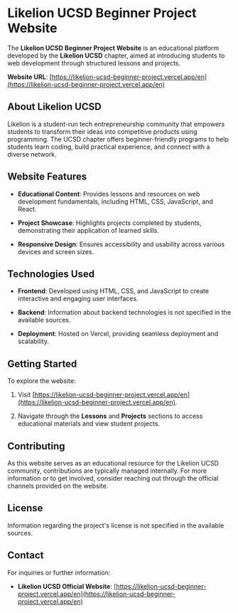# Likelion UCSD Beginner Project Website

The **Likelion UCSD Beginner Project Website** is an educational platform developed by the **Likelion UCSD** chapter, aimed at introducing students to web development through structured lessons and projects.

**Website URL**: [https://likelion-ucsd-beginner-project.vercel.app/en](https://likelion-ucsd-beginner-project.vercel.app/en)

## About Likelion UCSD

Likelion is a student-run tech entrepreneurship community that empowers students to transform their ideas into competitive products using programming. The UCSD chapter offers beginner-friendly programs to help students learn coding, build practical experience, and connect with a diverse network. 

## Website Features

- **Educational Content**: Provides lessons and resources on web development fundamentals, including HTML, CSS, JavaScript, and React.

- **Project Showcase**: Highlights projects completed by students, demonstrating their application of learned skills.

- **Responsive Design**: Ensures accessibility and usability across various devices and screen sizes.

## Technologies Used

- **Frontend**: Developed using HTML, CSS, and JavaScript to create interactive and engaging user interfaces.

- **Backend**: Information about backend technologies is not specified in the available sources.

- **Deployment**: Hosted on Vercel, providing seamless deployment and scalability.

## Getting Started

To explore the website:

1. Visit [https://likelion-ucsd-beginner-project.vercel.app/en](https://likelion-ucsd-beginner-project.vercel.app/en).

2. Navigate through the **Lessons** and **Projects** sections to access educational materials and view student projects.

## Contributing

As this website serves as an educational resource for the Likelion UCSD community, contributions are typically managed internally. For more information or to get involved, consider reaching out through the official channels provided on the website.

## License

Information regarding the project's license is not specified in the available sources.

## Contact

For inquiries or further information:

- **Likelion UCSD Official Website**: [https://likelion-ucsd-beginner-project.vercel.app/en](https://likelion-ucsd-beginner-project.vercel.app/en)
